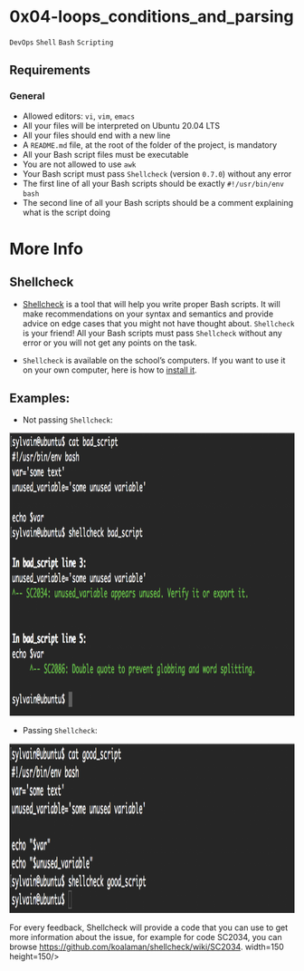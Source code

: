 # 0x04-loops_conditions_and_parsing
`DevOps` `Shell` `Bash` `Scripting`
## Requirements
### General
- Allowed editors: `vi`, `vim`, `emacs`
- All your files will be interpreted on Ubuntu 20.04 LTS
- All your files should end with a new line
- A `README.md` file, at the root of the folder of the project, is mandatory
- All your Bash script files must be executable
- You are not allowed to use `awk`
- Your Bash script must pass `Shellcheck` (version `0.7.0`) without any error
- The first line of all your Bash scripts should be exactly `#!/usr/bin/env bash`
- The second line of all your Bash scripts should be a comment explaining what is the script doing

# More Info
## Shellcheck
- [Shellcheck](https://github.com/koalaman/shellcheck) is a tool that will help you write proper Bash scripts. It will make recommendations on your syntax and semantics and provide advice on edge cases that you might not have thought about. `Shellcheck` is your friend! All your Bash scripts must pass `Shellcheck` without any error or you will not get any points on the task.

- `Shellcheck` is available on the school’s computers. If you want to use it on your own computer, here is how to [install it](https://github.com/koalaman/shellcheck#installing).

## Examples:

- Not passing `Shellcheck`:

<img src="https://github.com/Real-Sello/alx-system_engineering-devops/blob/master/0x04-loops_conditions_and_parsing/Not%20passing%20Shellcheck.png" width=1000 height=500/> 

- Passing `Shellcheck`:

<img src="https://github.com/Real-Sello/alx-system_engineering-devops/blob/master/0x04-loops_conditions_and_parsing/Passing%20Shellcheck.png" 
width=1000 height=300/>

For every feedback, Shellcheck will provide a code that you can use to get more information about the issue, for example for code SC2034, you can browse https://github.com/koalaman/shellcheck/wiki/SC2034. width=150 height=150/> 
